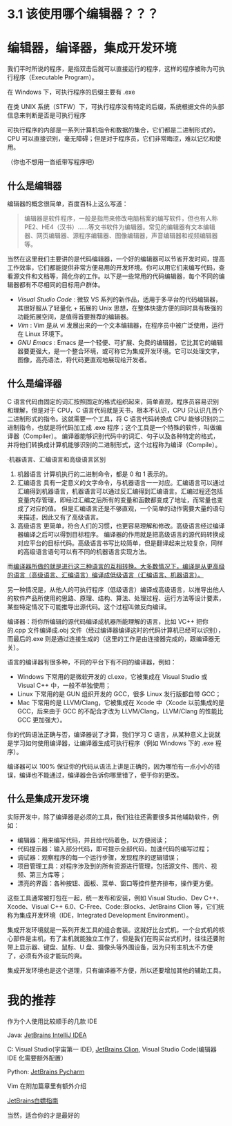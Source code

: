 # 3.1 该使用哪个编辑器？？？

# 编辑器，编译器，集成开发环境

我们平时所说的程序，是指双击后就可以直接运行的程序，这样的程序被称为可执行程序（Executable Program）。

在 Windows 下，可执行程序的后缀主要有 .exe

在类 UNIX 系统（STFW）下，可执行程序没有特定的后缀，系统根据文件的头部信息来判断是否是可执行程序

可执行程序的内部是一系列计算机指令和数据的集合，它们都是二进制形式的，CPU 可以直接识别，毫无障碍；但是对于程序员，它们非常晦涩，难以记忆和使用。

（你也不想用一沓纸带写程序吧）

## 什么是编辑器

编辑器的概念很简单，百度百科上这么写道：

> 编辑器是软件程序，一般是指用来修改电脑档案的编写软件，但也有人称 PE2、HE4（汉书）……等文书软件为编辑器。常见的编辑器有文本编辑器、网页编辑器、源程序编辑器、图像编辑器，声音编辑器和视频编辑器等。

当然在这里我们主要讲的是代码编辑器，一个好的编辑器可以节省开发时间，提高工作效率，它们都能提供非常方便易用的开发环境。你可以用它们来编写代码，查看源文件和文档等，简化你的工作。以下是一些常用的代码编辑器，每个不同的编辑器都有不尽相同的目标用户群体。

- <em>Visual Studio Code</em> : 微软 VS 系列的新作品，适用于多平台的代码编辑器，其很好服从了轻量化 + 拓展的 Unix 思想，在整体快捷方便的同时具有极强的功能拓展空间，是值得首要推荐的编辑器。
- <em>Vim </em>: Vim 是从 vi 发展出来的一个文本编辑器，在程序员中被广泛使用，运行在 Linux 环境下。
- <em>GNU Emacs</em> : Emacs 是一个轻便、可扩展、免费的编辑器，它比其它的编辑器要更强大，是一个整合环境，或可称它为集成开发环境。它可以处理文字，图像，高亮语法，将代码更直观地展现给开发者。

## 什么是编译器

C 语言代码由固定的词汇按照固定的格式组织起来，简单直观，程序员容易识别和理解，但是对于 CPU，C 语言代码就是天书，根本不认识，CPU 只认识几百个二进制形式的指令。这就需要一个工具，将 C 语言代码转换成 CPU 能够识别的二进制指令，也就是将代码加工成 .exe 程序；这个工具是一个特殊的软件，叫做编译器（Compiler）。
编译器能够识别代码中的词汇、句子以及各种特定的格式，并将他们转换成计算机能够识别的二进制形式，这个过程称为编译（Compile）。

·机器语言、汇编语言和高级语言区别

1. 机器语言
   计算机执行的二进制命令，都是 0 和 1 表示的。
2. 汇编语言
   具有一定意义的文字命令，与机器语言一一对应。汇编语言可以通过汇编得到机器语言，机器语言可以通过反汇编得到汇编语言。汇编过程还包括变量内存管理，即经过汇编之后所有的变量和函数都变成了地址，而常量也变成了对应的值。
   但是汇编语言还是不够直观，一个简单的动作需要大量的语句来描述，因此又有了高级语言。
3. 高级语言
   更简单，符合人们的习惯，也更容易理解和修改。高级语言经过编译器编译之后可以得到目标程序。
   编译器的作用就是把高级语言的源代码转换成对应平台的目标代码。高级语言书写比较简单，但是翻译起来比较复杂，同样的高级语言语句可以有不同的机器语言实现方法。

而<u>编译器所做的就是进行这三种语言的互相转换。大多数情况下，编译是从更高级的语言（高级语言、汇编语言）编译成低级语言（汇编语言、机器语言）。</u>

另一种情况是，从他人的可执行程序（低级语言）编译成高级语言，以推导出他人的软件产品所使用的思路、原理、结构、算法、处理过程、运行方法等设计要素，某些特定情况下可能推导出源代码。这个过程叫做反向编译。

编译器：将你所编辑的源代码编译成机器所能理解的语言，比如 VC++ 把你的.cpp 文件编译成.obj 文件（经过编译器编译这时的代码计算机已经可以识别），而最后的.exe 则是通过连接生成的（这里的工作是由连接器完成的，跟编译器无关）。

语言的编译器有很多种，不同的平台下有不同的编译器，例如：

- Windows 下常用的是微软开发的 cl.exe，它被集成在 Visual Studio 或 Visual C++ 中，一般不单独使用；
- Linux 下常用的是 GUN 组织开发的 GCC，很多 Linux 发行版都自带 GCC；
- Mac 下常用的是 LLVM/Clang，它被集成在 Xcode 中（Xcode 以前集成的是 GCC，后来由于 GCC 的不配合才改为 LLVM/Clang，LLVM/Clang 的性能比 GCC 更加强大）。

你的代码语法正确与否，编译器说了才算，我们学习 C 语言，从某种意义上说就是学习如何使用编译器，让编译器生成可执行程序（例如 Windows 下的 .exe 程序）。

编译器可以 100% 保证你的代码从语法上讲是正确的，因为哪怕有一点小小的错误，编译也不能通过，编译器会告诉你哪里错了，便于你的更改。

## 什么是集成开发环境

实际开发中，除了编译器是必须的工具，我们往往还需要很多其他辅助软件，例如：

- 编辑器：用来编写代码，并且给代码着色，以方便阅读；
- 代码提示器：输入部分代码，即可提示全部代码，加速代码的编写过程；
- 调试器：观察程序的每一个运行步骤，发现程序的逻辑错误；
- 项目管理工具：对程序涉及到的所有资源进行管理，包括源文件、图片、视频、第三方库等；
- 漂亮的界面：各种按钮、面板、菜单、窗口等控件整齐排布，操作更方便。

这些工具通常被打包在一起，统一发布和安装，例如 Visual Studio、Dev C++、Xcode、Visual C++ 6.0、C-Free、Code::Blocks、JetBrains Clion 等，它们统称为集成开发环境（IDE，Integrated Development Environment）。

集成开发环境就是一系列开发工具的组合套装。这就好比台式机，一个台式机的核心部件是主机，有了主机就能独立工作了，但是我们在购买台式机时，往往还要附带上显示器、键盘、鼠标、U 盘、摄像头等外围设备，因为只有主机太不方便了，必须有外设才能玩的爽。

集成开发环境也是这个道理，只有编译器不方便，所以还要增加其他的辅助工具。

# 我的推荐

作为个人使用比较顺手的几款 IDE

Java: [JetBrains](https://www.jetbrains.com/zh-cn/idea/)[ IntelliJ ](https://www.jetbrains.com/zh-cn/idea/)[IDEA](https://www.jetbrains.com/zh-cn/idea/)

C:  Visual Studio(宇宙第一 IDE), [JetBrains](https://www.jetbrains.com/zh-cn/clion/)[ Clion](https://www.jetbrains.com/zh-cn/clion/), Visual Studio Code(编辑器 IDE 化需要额外配置）

Python: [JetBrains](https://www.jetbrains.com/zh-cn/pycharm/)[ ](https://www.jetbrains.com/zh-cn/pycharm/)[P](https://www.jetbrains.com/zh-cn/pycharm/)[ycharm](https://www.jetbrains.com/zh-cn/pycharm/)

Vim 在附加篇章里有额外介绍

[JetBrains](https://www.cnblogs.com/Coline1/p/15229244.html)[白嫖指南](https://www.cnblogs.com/Coline1/p/15229244.html)

当然，适合你的才是最好的
